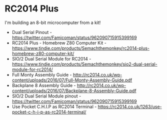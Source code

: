 # RC2014 Plus

I'm building an 8-bit microcomputer from a kit!

* Dual Serial Pinout - https://twitter.com/Famicoman/status/962090715915399169
* RC2014 Plus - Homebrew Z80 Computer Kit - https://www.tindie.com/products/Semachthemonkey/rc2014-plus-homebrew-z80-computer-kit/
* SIO/2 Dual Serial Module for RC2014 - https://www.tindie.com/products/Semachthemonkey/sio2-dual-serial-module-for-rc2014/
* Full Monty Assembly Guide - http://rc2014.co.uk/wp-content/uploads/2016/07/Full-Monty-Assembly-Guide.pdf
* Backplane 8 Assembly Guide - http://rc2014.co.uk/wp-content/uploads/2016/07/Backplane-8-Assembly-Guide.pdf
* SIO/2 Dual Serial Module pinout - https://twitter.com/Famicoman/status/962090715915399169
* Use Pocket C.H.I.P as RC2014 Terminal - https://rc2014.co.uk/1263/use-pocket-c-h-i-p-as-rc2014-terminal/